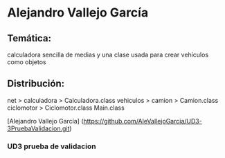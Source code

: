 # Alejandro Vallejo García
## Temática: 
<p>calculadora sencilla de medias y una clase usada para crear vehículos como objetos</p> 

## Distribución:
<p>net > calculadora > Calculadora.class
         vehiculos > camion > Camion.class
                     ciclomotor > Ciclomotor.class
         Main.class </p>

[Alejandro Vallejo García] (https://github.com/AleVallejoGarcia/UD3-3PruebaValidacion.git)


### UD3 prueba de validacion
